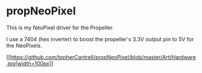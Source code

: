 # propNeoPixel

This is my NeoPixel driver for the Propeller.

I use a 7404 (hex inverter) to boost the propeller's 3.3V output pin to
5V for the NeoPixels.

[[https://github.com/topherCantrell/propNeoPixel/blob/master/Art/Hardware.jpg|width=100px]]


